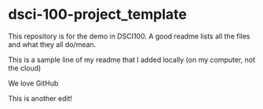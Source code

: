 # dsci-100-project_template

This repository is for the demo in DSCI100. A good readme lists all the files and what they all do/mean.

This is a sample line of my readme that I added locally (on my computer, not the cloud)

We love GitHub

This is another edit!
